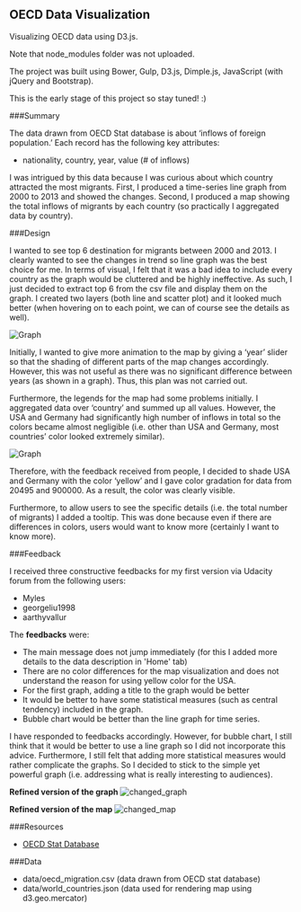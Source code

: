 ## OECD Data Visualization
Visualizing OECD data using D3.js.

Note that node_modules folder was not uploaded.

The project was built using Bower, Gulp, D3.js, Dimple.js, JavaScript (with jQuery and Bootstrap).

This is the early stage of this project so stay tuned! :)

###Summary

The data drawn from OECD Stat database is about ‘inflows of foreign population.’ Each record has the following key attributes:
* nationality, country, year, value (# of inflows)

I was intrigued by this data because I was curious about which country attracted the most migrants. First, I produced a time-series line graph from 2000 to 2013 and showed the changes. Second, I produced a map showing the total inflows of migrants by each country (so practically I aggregated data by country). 

###Design

I wanted to see top 6 destination for migrants between 2000 and 2013. I clearly wanted to see the changes in trend so line graph was the best choice for me. In terms of visual, I felt that it was a bad idea to include every country as the graph would be cluttered and be highly ineffective. As such, I just decided to extract top 6 from the csv file and display them on the graph. I created two layers (both line and scatter plot) and it looked much better (when hovering on to each point, we can of course see the details as well). 

![Graph](https://cdn-enterprise.discourse.org/udacity/uploads/default/optimized/3X/a/0/a083ecede68d666f8f7017e8e2407b66cf898e57_1_690x328.png)

Initially, I wanted to give more animation to the map by giving a ‘year’ slider so that the shading of different parts of the map changes accordingly. However, this was not useful as there was no significant difference between years (as shown in a graph). Thus, this plan was not carried out.

Furthermore, the legends for the map had some problems initially. I aggregated data over ‘country’ and summed up all values. However, the USA and Germany had significantly high number of inflows in total so the colors became almost negligible (i.e. other than USA and Germany, most countries’ color looked extremely similar).

![Graph](https://cdn-enterprise.discourse.org/udacity/uploads/default/optimized/3X/e/8/e892933dc0bbaaae471cdb1dfc48e2b8aef96ff0_1_690x364.png)

Therefore, with the feedback received from people, I decided to shade USA and Germany with the color ‘yellow’ and I gave color gradation for data from 20495 and 900000. As a result, the color was clearly visible.

Furthermore, to allow users to see the specific details (i.e. the total number of migrants) I added a tooltip. This was done because even if there are differences in colors, users would want to know more (certainly I want to know more). 

###Feedback

I received three constructive feedbacks for my first version via Udacity forum from the following users:
* Myles
* georgeliu1998
* aarthyvallur

The **feedbacks** were:
* The main message does not jump immediately (for this I added more details to the data description in 'Home' tab)
* There are no color differences for the map visualization and does not understand the reason for using yellow color for the USA.
* For the first graph, adding a title to the graph would be better
* It would be better to have some statistical measures (such as central tendency) included in the graph.
* Bubble chart would be better than the line graph for time series.

I have responded to feedbacks accordingly. However, for bubble chart, I still think that it would be better to use a line graph so I did not incorporate this advice. Furthermore, I still felt that adding more statistical measures would rather complicate the graphs. So I decided to stick to the simple yet powerful graph (i.e. addressing what is really interesting to audiences).

**Refined version of the graph**
![changed_graph](https://s32.postimg.org/m4u5odoet/refined_3.png)

**Refined version of the map**
![changed_map](https://s32.postimg.org/7bl0k3ohh/refined_4.png)

###Resources

* [OECD Stat Database](http://stats.oecd.org/)

###Data

* data/oecd_migration.csv (data drawn from OECD stat database)
* data/world_countries.json (data used for rendering map using d3.geo.mercator)
